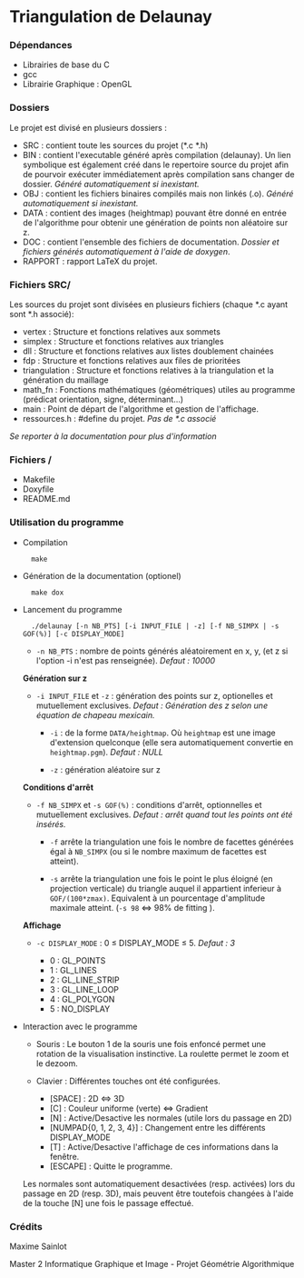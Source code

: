 Triangulation de Delaunay
=========================

### Dépendances ###

 * Librairies de base du C
 * gcc
 * Librairie Graphique : OpenGL

### Dossiers ###

Le projet est divisé en plusieurs dossiers :

* SRC : contient toute les sources du projet (*.c *.h)
* BIN : contient l'executable généré après compilation (delaunay). Un lien symbolique est également créé dans le repertoire source du projet afin de pourvoir exécuter immédiatement après compilation sans changer de dossier. _Généré automatiquement si inexistant._ 
* OBJ : contient les fichiers binaires compilés mais non linkés (.o). _Généré automatiquement si inexistant._ 
* DATA : contient des images (heightmap) pouvant être donné en entrée de l'algorithme pour obtenir une génération de points non aléatoire sur z. 
* DOC : contient l'ensemble des fichiers de documentation. _Dossier et fichiers générés automatiquement à l'aide de doxygen_.
* RAPPORT : rapport LaTeX du projet.

### Fichiers SRC/ ###

Les sources du projet sont divisées en plusieurs fichiers (chaque *.c ayant sont *.h associé):

* vertex : Structure et fonctions relatives aux sommets
* simplex : Structure et fonctions relatives aux triangles
* dll : Structure et fonctions relatives aux listes doublement chainées
* fdp : Structure et fonctions relatives aux files de prioritées
* triangulation : Structure et fonctions relatives à la triangulation et la génération du maillage
* math_fn : Fonctions mathématiques (géométriques) utiles au programme (prédicat orientation, signe, déterminant…)
* main : Point de départ de l'algorithme et gestion de l'affichage.
* ressources.h : #define du projet. _Pas de *.c associé_

_Se reporter à la documentation pour plus d'information_

### Fichiers / ###

* Makefile
* Doxyfile
* README.md


### Utilisation du programme ###

* Compilation 

        make

* Génération de la documentation (optionel)

        make dox

* Lancement du programme

        ./delaunay [-n NB_PTS] [-i INPUT_FILE | -z] [-f NB_SIMPX | -s GOF(%)] [-c DISPLAY_MODE]


    * `-n NB_PTS` : nombre de points générés aléatoirement en x, y, (et z si l'option -i n'est pas renseignée). _Defaut : 10000_ 


    __Génération sur z__

    * `-i INPUT_FILE` et `-z` : génération des points sur z, optionelles et mutuellement exclusives. _Defaut : Génération des z selon une équation de chapeau mexicain._

        * `-i` : de la forme `DATA/heightmap`. Où `heightmap` est une image d'extension quelconque (elle sera automatiquement convertie en `heightmap.pgm`). _Defaut : NULL_

        * `-z` : génération aléatoire sur z


    __Conditions d'arrêt__
    
    * `-f NB_SIMPX` et `-s GOF(%)` : conditions d'arrêt, optionnelles et mutuellement exclusives. _Defaut : arrêt quand tout les points ont été insérés._

        * `-f` arrête la triangulation une fois le nombre de facettes générées égal à `NB_SIMPX` (ou si le nombre maximum de facettes est atteint). 

        * `-s` arrête la triangulation une fois le point le plus éloigné (en projection verticale) du triangle auquel il appartient inferieur à `GOF/(100*zmax)`. Equivalent à un pourcentage d'amplitude maximale atteint. (`-s 98`  <=> 98% de fitting ).


    __Affichage__

    * `-c DISPLAY_MODE` : 0 ≤ DISPLAY_MODE ≤ 5. _Defaut : 3_

        * 0 : GL_POINTS
        * 1 : GL_LINES
        * 2 : GL_LINE_STRIP
        * 3 : GL_LINE_LOOP
        * 4 : GL_POLYGON
        * 5 : NO_DISPLAY

* Interaction avec le programme

    * Souris : Le bouton 1 de la souris une fois enfoncé permet une rotation de la visualisation instinctive. La roulette permet le zoom et le dezoom. 

    * Clavier : Différentes touches ont été configurées.

        * [SPACE] : 2D <=> 3D
        * [C] : Couleur uniforme (verte) <=> Gradient
        * [N] : Active/Desactive les normales (utile lors du passage en 2D)
        * [NUMPAD{0, 1, 2, 3, 4}] : Changement entre les différents DISPLAY_MODE
        * [T] : Active/Desactive l'affichage de ces informations dans la fenêtre.
        * [ESCAPE] : Quitte le programme.

    Les normales sont automatiquement desactivées (resp. activées) lors du passage en 2D (resp. 3D), mais peuvent être toutefois changées à l'aide de la touche [N] une fois le passage effectué.

### Crédits ###

Maxime Sainlot

Master 2 Informatique Graphique et Image - Projet Géométrie Algorithmique
